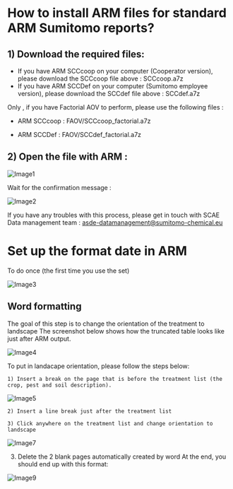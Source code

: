 # How to install ARM files for standard ARM Sumitomo reports?

## 1)	Download the required files: 
-	If you have ARM SCCcoop on your computer (Cooperator version), please download the SCCcoop file above : SCCcoop.a7z
-	If you have ARM SCCDef on your computer (Sumitomo employee version), please download the SCCdef file above : SCCdef.a7z

Only , if you have Factorial AOV to perform, please use the following files :
-	ARM SCCcoop :
FAOV/SCCcoop_factorial.a7z

-	ARM SCCDef : 
FAOV/SCCdef_factorial.a7z

## 2)	Open the file with ARM :

  ![Image1](https://user-images.githubusercontent.com/107858242/207803130-e4e3db81-d76b-442c-ac1c-88314f364f1e.png)


Wait for the confirmation message :


![Image2](https://user-images.githubusercontent.com/107858242/207803780-28ef4d38-b973-43dc-b5ad-d2d17821aac3.png)

If you have any troubles with this process, please get in touch with SCAE Data management team : asde-datamanagement@sumitomo-chemical.eu


# Set up the format date in ARM

To do once (the first time you use the set)

 ![Image3](https://user-images.githubusercontent.com/107858242/207804096-b204e18c-3f76-4aa2-8654-71a003cc1c45.png)


## Word formatting
The goal of this step is to change the orientation of the treatment to landscape The screenshot below shows how the truncated table looks like just after ARM output.
 


![Image4](https://user-images.githubusercontent.com/107858242/207804391-d2d051dd-c9a0-4a87-b6b4-81cf3eb7e4b9.png)

To put in landacape orientation, please follow the steps below:

    1) Insert a break on the page that is before the treatment list (the crop, pest and soil description).

![Image5](https://user-images.githubusercontent.com/107858242/207804732-2c2e706a-2086-42b8-b65f-d80a942f57d4.png)

    2) Insert a line break just after the treatment list

    3) Click anywhere on the treatment list and change orientation to landscape

 ![Image7](https://user-images.githubusercontent.com/107858242/207806728-5ccd0370-ef36-4017-9781-20408d092c07.png)

3)	Delete the 2 blank pages automatically created by word
At the end, you should end up with this format:
 
![Image9](https://user-images.githubusercontent.com/107858242/207811065-9a7233a9-4991-421e-9964-a27da9fbfc6e.png)